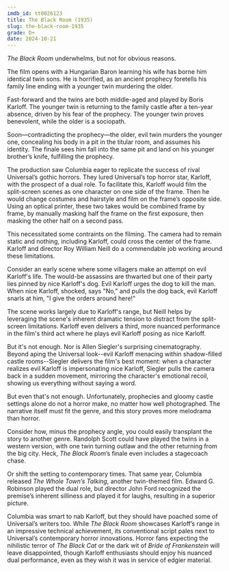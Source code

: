 ```yaml
---
imdb_id: tt0026123
title: The Black Room (1935)
slug: the-black-room-1935
grade: D+
date: 2024-10-21
---
```


_The Black Room_ underwhelms, but not for obvious reasons.

The film opens with a Hungarian Baron learning his wife has borne him identical twin sons. He is horrified, as an ancient prophecy foretells his family line ending with a younger twin murdering the older.

Fast-forward and the twins are both middle-aged and played by Boris Karloff. The younger twin is returning to the family castle after a ten-year absence, driven by his fear of the prophecy. The younger twin proves benevolent, while the older is a sociopath.

Soon—contradicting the prophecy—the older, evil twin murders the younger one, concealing his body in a pit in the titular room, and assumes his identity. The finale sees him fall into the same pit and land on his younger brother’s knife, fulfilling the prophecy.

The production saw Columbia eager to replicate the success of rival Universal’s gothic horrors. They lured Universal’s top horror star, Karloff, with the prospect of a dual role. To facilitate this, Karloff would film the split-screen scenes as one character on one side of the frame. Then he would change costumes and hairstyle and film on the frame’s opposite side. Using an optical printer, these two takes would be combined frame by frame, by manually masking half the frame on the first exposure, then masking the other half on a second pass.

This necessitated some contraints on the filming. The camera had to remain static and nothing, including Karloff, could cross the center of the frame. Karloff and director Roy William Neill do a commendable job working around these limitations.

Consider an early scene where some villagers make an attempt on evil Karloff's life. The would-be assassins are thwarted but one of their party lies pinned by nice Karloff's dog. Evil Karloff urges the dog to kill the man. When nice Karloff, shocked, says "No," and pulls the dog back, evil Karloff snarls at him, "I give the orders around here!"

The scene works largely due to Karloff's range, but Neill helps by leveraging the scene's inherent dramatic tension to distract from the split-screen limitations. Karloff even delivers a third, more nuanced performance in the film's third act where he plays evil Karloff posing as nice Karloff.

But it's not enough. Nor is Allen Siegler's surprising cinematography. Beyond aping the Universal look--evil Karloff menacing within shadow-filled castle rooms--Siegler delivers the film's best moment: when a character realizes evil Karloff is impersonating nice Karloff, Siegler pulls the camera back in a sudden movement, mirroring the character's emotional recoil, showing us everything without saying a word.

But even that's not enough. Unfortunately, prophecies and gloomy castle settings alone do not a horror make, no matter how well photographed. The narrative itself must fit the genre, and this story proves more melodrama than horror.

Consider how, minus the prophecy angle, you could easily transplant the story to another genre. Randolph Scott could have played the twins in a western version, with one twin turning outlaw and the other returning from the big city. Heck, _The Black Room_’s finale even includes a stagecoach chase.

Or shift the setting to contemporary times. That same year, Columbia released <span data-imdb-id="tt0027214">_The Whole Town’s Talking_</span>, another twin-themed film. Edward G. Robinson played the dual role, but director John Ford recognized the premise’s inherent silliness and played it for laughs, resulting in a superior picture.

Columbia was smart to nab Karloff, but they should have poached some of Universal’s writers too. While _The Black Room_ showcases Karloff’s range in an impressive technical achievement, its conventional script pales next to Universal’s contemporary horror innovations. Horror fans expecting the nihilistic terror of <span data-imdb-id="tt0024894">_The Black Cat_</span> or the dark wit of <span data-imdb-id="tt0026138">_Bride of Frankenstein_</span> will leave disappointed, though Karloff enthusiasts should enjoy his nuanced dual performance, even as they wish it was in service of edgier material.
